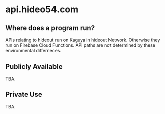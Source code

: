 # api.hideo54.com

## Where does a program run?

APIs relating to hideout run on Kaguya in hideout Network. Otherwise they run on Firebase Cloud Functions. API paths are not determined by these environmental differneces.

## Publicly Available

TBA.

## Private Use

TBA.
